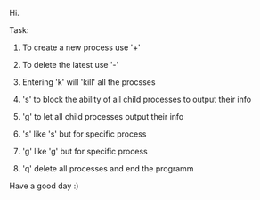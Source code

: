 Hi.

Task:

1) To create a new process use '+'

2) To delete the latest use '-'

3) Entering 'k' will 'kill' all the procsses

4) 's' to block the ability of all child processes to output their info

5) 'g' to let all child processes output their info

6) 's<num>' like 's' but for specific process
  
7) 'g<num>' like 'g' but for specific process
  
8) 'q' delete all processes and end the programm
  
Have a good day :)
